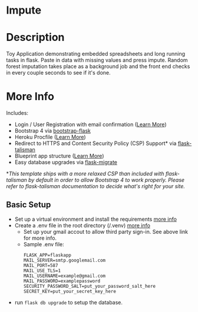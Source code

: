 # Impute

# Description
Toy Application demonstrating embedded spreadsheets and long running tasks in flask. Paste in data with missing values and press impute. Random forest imputation takes place as a background job and the front end checks in every couple seconds to see if it's done.

# More Info

Includes:
* Login / User Registration with email confirmation ([Learn More](https://blog.miguelgrinberg.com/post/the-flask-mega-tutorial-part-v-user-logins))
* Bootstrap 4 via [bootstrap-flask](https://github.com/greyli/bootstrap-flask)
* Heroku Procfile ([Learn More](https://blog.miguelgrinberg.com/post/the-flask-mega-tutorial-part-xviii-deployment-on-heroku))
* Redirect to HTTPS and Content Security Policy (CSP) Support* via [flask-talisman](https://github.com/GoogleCloudPlatform/flask-talisman)
* Blueprint app structure ([Learn More](https://blog.miguelgrinberg.com/post/the-flask-mega-tutorial-part-xv-a-better-application-structure))
* Easy database upgrades via [flask-migrate](https://flask-migrate.readthedocs.io/en/latest/)
    
**This template ships with a more relaxed CSP than included with flask-talisman by default in order to allow Bootstrap 4 to work properly. Please refer to flask-talisman documentation to decide what's right for your site.*

## Basic Setup
* Set up a virtual environment and install the requirements [more info](https://blog.miguelgrinberg.com/post/the-flask-mega-tutorial-part-i-hello-world)
* Create a .env file in the root directory (/.venv) [more info](https://blog.miguelgrinberg.com/post/the-flask-mega-tutorial-part-x-email-support)
    * Set up your gmail accout to allow third party sign-in. See above link for more info.
    * Sample .env file:
        ```
        FLASK_APP=flaskapp
        MAIL_SERVER=smtp.googlemail.com
        MAIL_PORT=587
        MAIL_USE_TLS=1
        MAIL_USERNAME=example@gmail.com
        MAIL_PASSWORD=examplepassword
        SECURITY_PASSWORD_SALT=put_your_password_salt_here
        SECRET_KEY=put_your_secret_key_here
        ```
* run `flask db upgrade` to setup the database.
